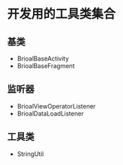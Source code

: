 # 开发用的工具类集合

## 基类
- BrioalBaseActivity
- BrioalBaseFragment

## 监听器
- BrioalViewOperatorListener
- BrioalDataLoadListener

## 工具类
- StringUtil

